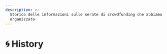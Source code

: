 ```yaml
---
description: >-
  Storico delle informazioni sulle serate di crowdfunding che abbiamo
  organizzato
---
```


# 🌀 History


